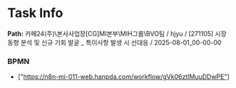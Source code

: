 # Task Info

**Path:** 카페24(주)\본사사업장\[CG]MI본부\MIH그룹\BVO팀 / hjyu / [271105] 시장 동향 분석 및 신규 기회 발굴 _ 특이사항 발생 시 선대응 / 2025-08-01_00-00-00

### BPMN
- ["https://n8n-mi-011-web.hanpda.com/workflow/gVk06ztIMuuDDwPE"]

